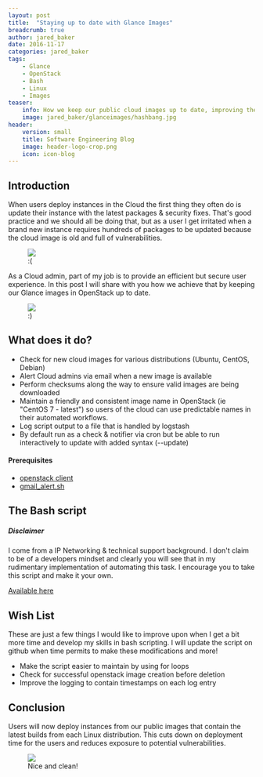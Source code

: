 ```yaml
---
layout: post
title:  "Staying up to date with Glance Images"
breadcrumb: true
author: jared_baker
date: 2016-11-17
categories: jared_baker
tags:
    - Glance
    - OpenStack
    - Bash
    - Linux
    - Images
teaser:
    info: How we keep our public cloud images up to date, improving the user experience and security!
    image: jared_baker/glanceimages/hashbang.jpg
header:
    version: small
    title: Software Engineering Blog
    image: header-logo-crop.png
    icon: icon-blog
---
```


## Introduction
When users deploy instances in the Cloud the first thing they often do is update their instance with the latest packages & security fixes. That's good practice and we should all be doing that, but as a user I get irritated when a brand new instance requires hundreds of packages to be updated because the cloud image is old and full of vulnerabilities.

<figure>
    <img src="{{site.urlimg}}jared_baker/glanceimages/updates-needed.png" />
    <figcaption>:(</figcaption>
</figure>

As a Cloud admin, part of my job is to provide an efficient but secure user experience. In this post I will share with you how we achieve that by keeping our Glance images in OpenStack up to date.

<figure>
    <img src="{{site.urlimg}}jared_baker/glanceimages/no-updates.png" />
    <figcaption>:)</figcaption>
</figure>

## What does it do?
* Check for new cloud images for various distributions (Ubuntu, CentOS, Debian)
* Alert Cloud admins via email when a new image is available
* Perform checksums along the way to ensure valid images are being downloaded
* Maintain a friendly and consistent image name in OpenStack (ie "CentOS 7 - latest") so users of the cloud can use predictable names in their automated workflows.
* Log script output to a file that is handled by logstash
* By default run as a check & notifier via cron but be able to run interactively to update with added syntax (--update)

#### Prerequisites
* [openstack client](https://github.com/openstack/python-openstackclient)
* [gmail_alert.sh](https://gist.github.com/superdaigo/3754055/)

## The Bash script

##### Disclaimer
I come from a IP Networking & technical support background. I don't claim to be of a developers mindset and clearly you will see that in my rudimentary implementation of automating this task. I encourage you to take this script and make it your own.

[Available here](https://github.com/CancerCollaboratory/infrastructure/blob/master/utils/image_refresh.sh)

## Wish List
These are just a few things I would like to improve upon when I get a bit more time and develop my skills in bash scripting. I will update the script on github when time permits to make these modifications and more!

* Make the script easier to maintain by using for loops
* Check for successful openstack image creation before deletion
* Improve the logging to contain timestamps on each log entry

## Conclusion
 Users will now deploy instances from our public images that contain the latest builds from each Linux distribution. This cuts down on deployment time for the users and reduces exposure to potential vulnerabilities.

 <figure>
     <img src="{{site.urlimg}}jared_baker/glanceimages/glanceimages.png" />
     <figcaption>Nice and clean!</figcaption>
 </figure>
